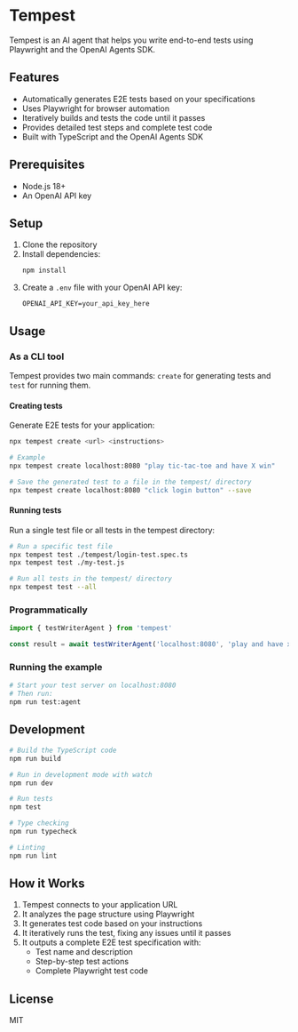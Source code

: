 # Tempest

Tempest is an AI agent that helps you write end-to-end tests using Playwright and the OpenAI Agents SDK.

## Features

- Automatically generates E2E tests based on your specifications
- Uses Playwright for browser automation
- Iteratively builds and tests the code until it passes
- Provides detailed test steps and complete test code
- Built with TypeScript and the OpenAI Agents SDK

## Prerequisites

- Node.js 18+
- An OpenAI API key

## Setup

1. Clone the repository
2. Install dependencies:
   ```bash
   npm install
   ```
3. Create a `.env` file with your OpenAI API key:
   ```
   OPENAI_API_KEY=your_api_key_here
   ```

## Usage

### As a CLI tool

Tempest provides two main commands: `create` for generating tests and `test` for running them.

#### Creating tests

Generate E2E tests for your application:

```bash
npx tempest create <url> <instructions>

# Example
npx tempest create localhost:8080 "play tic-tac-toe and have X win"

# Save the generated test to a file in the tempest/ directory
npx tempest create localhost:8080 "click login button" --save
```

#### Running tests

Run a single test file or all tests in the tempest directory:

```bash
# Run a specific test file
npx tempest test ./tempest/login-test.spec.ts
npx tempest test ./my-test.js

# Run all tests in the tempest/ directory
npx tempest test --all
```

### Programmatically

```typescript
import { testWriterAgent } from 'tempest'

const result = await testWriterAgent('localhost:8080', 'play and have x win')
```

### Running the example

```bash
# Start your test server on localhost:8080
# Then run:
npm run test:agent
```

## Development

```bash
# Build the TypeScript code
npm run build

# Run in development mode with watch
npm run dev

# Run tests
npm test

# Type checking
npm run typecheck

# Linting
npm run lint
```

## How it Works

1. Tempest connects to your application URL
2. It analyzes the page structure using Playwright
3. It generates test code based on your instructions
4. It iteratively runs the test, fixing any issues until it passes
5. It outputs a complete E2E test specification with:
   - Test name and description
   - Step-by-step test actions
   - Complete Playwright test code

## License

MIT
